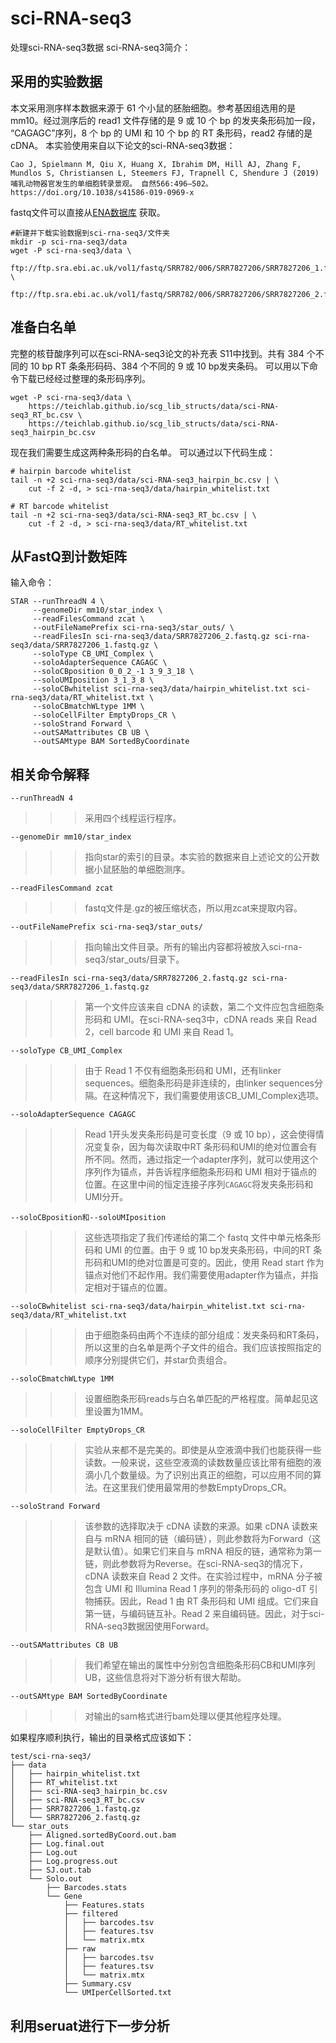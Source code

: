 # sci-RNA-seq3
处理sci-RNA-seq3数据
sci-RNA-seq3简介：

## 采用的实验数据
本文采用测序样本数据来源于 61 个小鼠的胚胎细胞。参考基因组选用的是 mm10。经过测序后的 read1 文件存储的是 9 或 10 个 bp 的发夹条形码加一段， “CAGAGC”序列，8 个 bp 的 UMI 和 10 个 bp 的 RT 条形码，read2 存储的是 cDNA。
本实验使用来自以下论文的sci-RNA-seq3数据：
```
Cao J, Spielmann M, Qiu X, Huang X, Ibrahim DM, Hill AJ, Zhang F, Mundlos S, Christiansen L, Steemers FJ, Trapnell C, Shendure J (2019) 哺乳动物器官发生的单细胞转录景观。 自然566:496–502。https://doi.org/10.1038/s41586-019-0969-x
```
fastq文件可以直接从[ENA数据库](https://www.ebi.ac.uk/ena/browser/view/PRJNA490754?show=reads) 获取。

```
#新建并下载实验数据到sci-rna-seq3/文件夹
mkdir -p sci-rna-seq3/data
wget -P sci-rna-seq3/data \
    ftp://ftp.sra.ebi.ac.uk/vol1/fastq/SRR782/006/SRR7827206/SRR7827206_1.fastq.gz \
    ftp://ftp.sra.ebi.ac.uk/vol1/fastq/SRR782/006/SRR7827206/SRR7827206_2.fastq.gz
```

## 准备白名单

完整的核苷酸序列可以在sci-RNA-seq3论文的补充表 S11中找到。共有 384 个不同的 10 bp RT 条条形码码、384 个不同的 9 或 10 bp发夹条码。
可以用以下命令下载已经经过整理的条形码序列。
```
wget -P sci-rna-seq3/data \
    https://teichlab.github.io/scg_lib_structs/data/sci-RNA-seq3_RT_bc.csv \
    https://teichlab.github.io/scg_lib_structs/data/sci-RNA-seq3_hairpin_bc.csv
```
现在我们需要生成这两种条形码的白名单。 可以通过以下代码生成：
```
# hairpin barcode whitelist
tail -n +2 sci-rna-seq3/data/sci-RNA-seq3_hairpin_bc.csv | \
    cut -f 2 -d, > sci-rna-seq3/data/hairpin_whitelist.txt

# RT barcode whitelist
tail -n +2 sci-rna-seq3/data/sci-RNA-seq3_RT_bc.csv | \
    cut -f 2 -d, > sci-rna-seq3/data/RT_whitelist.txt
```

## 从FastQ到计数矩阵
输入命令：
```
STAR --runThreadN 4 \
     --genomeDir mm10/star_index \
     --readFilesCommand zcat \
     --outFileNamePrefix sci-rna-seq3/star_outs/ \
     --readFilesIn sci-rna-seq3/data/SRR7827206_2.fastq.gz sci-rna-seq3/data/SRR7827206_1.fastq.gz \
     --soloType CB_UMI_Complex \
     --soloAdapterSequence CAGAGC \
     --soloCBposition 0_0_2_-1 3_9_3_18 \
     --soloUMIposition 3_1_3_8 \
     --soloCBwhitelist sci-rna-seq3/data/hairpin_whitelist.txt sci-rna-seq3/data/RT_whitelist.txt \
     --soloCBmatchWLtype 1MM \
     --soloCellFilter EmptyDrops_CR \
     --soloStrand Forward \
     --outSAMattributes CB UB \
     --outSAMtype BAM SortedByCoordinate
```

## 相关命令解释
`--runThreadN 4`
>>>采用四个线程运行程序。

`--genomeDir mm10/star_index`
>>>指向star的索引的目录。本实验的数据来自上述论文的公开数据小鼠胚胎的单细胞测序。

`--readFilesCommand zcat`
>>>fastq文件是.gz的被压缩状态，所以用zcat来提取内容。

`--outFileNamePrefix sci-rna-seq3/star_outs/`
>>>指向输出文件目录。所有的输出内容都将被放入sci-rna-seq3/star_outs/目录下。

`--readFilesIn sci-rna-seq3/data/SRR7827206_2.fastq.gz sci-rna-seq3/data/SRR7827206_1.fastq.gz`
>>>第一个文件应该来自 cDNA 的读数，第二个文件应包含细胞条形码和 UMI。在sci-RNA-seq3中，cDNA reads 来自 Read 2，cell barcode 和 UMI 来自 Read 1。

`--soloType CB_UMI_Complex`
>>>由于 Read 1 不仅有细胞条形码和 UMI，还有linker sequences。细胞条形码是非连续的，由linker sequences分隔。在这种情况下，我们需要使用该CB_UMI_Complex选项。

`--soloAdapterSequence CAGAGC`
>>>Read 1开头发夹条形码是可变长度（9 或 10 bp），这会使得情况变复杂，因为每次读取中RT 条形码和UMI的绝对位置会有所不同。然而，通过指定一个adapter序列，就可以使用这个序列作为锚点，并告诉程序细胞条形码和 UMI 相对于锚点的位置。在这里中间的恒定连接子序列`CAGAGC`将发夹条形码和UMI分开。

`--soloCBposition和--soloUMIposition`
>>>这些选项指定了我们传递给的第二个 fastq 文件中单元格条形码和 UMI 的位置。由于 9 或 10 bp发夹条形码，中间的RT 条形码和UMI的绝对位置是可变的。因此，使用 Read start 作为锚点对他们不起作用。我们需要使用adapter作为锚点，并指定相对于锚点的位置。

`--soloCBwhitelist sci-rna-seq3/data/hairpin_whitelist.txt sci-rna-seq3/data/RT_whitelist.txt`
>>>由于细胞条码由两个不连续的部分组成：发夹条码和RT条码，所以这里的白名单是两个子文件的组合。我们应该按照指定的顺序分别提供它们，并star负责组合。

`--soloCBmatchWLtype 1MM`
>>>设置细胞条形码reads与白名单匹配的严格程度。简单起见这里设置为1MM。

`--soloCellFilter EmptyDrops_CR`
>>>实验从来都不是完美的。即使是从空液滴中我们也能获得一些读数。一般来说，这些空液滴的读数数量应该比带有细胞的液滴小几个数量级。为了识别出真正的细胞，可以应用不同的算法。在这里我们使用最常用的参数EmptyDrops_CR。

`--soloStrand Forward`
>>>该参数的选择取决于 cDNA 读数的来源。如果 cDNA 读数来自与 mRNA 相同的链（编码链），则此参数将为Forward（这是默认值）。如果它们来自与 mRNA 相反的链，通常称为第一链，则此参数将为Reverse。在sci-RNA-seq3的情况下，cDNA 读数来自 Read 2 文件。在实验过程中，mRNA 分子被包含 UMI 和 Illumina Read 1 序列的带条形码的 oligo-dT 引物捕获。因此，Read 1 由 RT 条形码和 UMI 组成。它们来自第一链，与编码链互补。Read 2 来自编码链。因此，对于sci-RNA-seq3数据因使用Forward。

`--outSAMattributes CB UB`
>>>我们希望在输出的属性中分别包含细胞条形码CB和UMI序列UB，这些信息将对下游分析有很大帮助。

`--outSAMtype BAM SortedByCoordinate`
>>>对输出的sam格式进行bam处理以便其他程序处理。

如果程序顺利执行，输出的目录格式应该如下：

```
test/sci-rna-seq3/
├── data
│   ├── hairpin_whitelist.txt
│   ├── RT_whitelist.txt
│   ├── sci-RNA-seq3_hairpin_bc.csv
│   ├── sci-RNA-seq3_RT_bc.csv
│   ├── SRR7827206_1.fastq.gz
│   └── SRR7827206_2.fastq.gz
└── star_outs
    ├── Aligned.sortedByCoord.out.bam
    ├── Log.final.out
    ├── Log.out
    ├── Log.progress.out
    ├── SJ.out.tab
    └── Solo.out
        ├── Barcodes.stats
        └── Gene
            ├── Features.stats
            ├── filtered
            │   ├── barcodes.tsv
            │   ├── features.tsv
            │   └── matrix.mtx
            ├── raw
            │   ├── barcodes.tsv
            │   ├── features.tsv
            │   └── matrix.mtx
            ├── Summary.csv
            └── UMIperCellSorted.txt
```

## 利用seruat进行下一步分析
